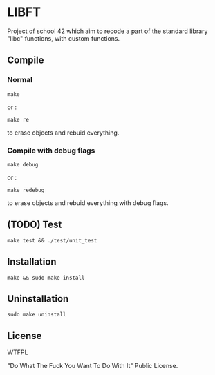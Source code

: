 # LIBFT

Project of school 42 which aim to recode a part of the standard library "libc"
functions, with custom functions.

## Compile

### Normal

	make

or :

	make re

to erase objects and rebuid everything.

### Compile with debug flags

	make debug

or :

	make redebug

to erase objects and rebuid everything with debug flags.

## (TODO) Test

	make test && ./test/unit_test

## Installation

    make && sudo make install

## Uninstallation

    sudo make uninstall

## License

WTFPL

"Do What The Fuck You Want To Do With It" Public License.
